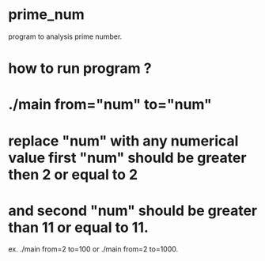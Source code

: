 # prime_num
program to analysis prime number.

# how to run program ?
# ./main from="num" to="num"
# replace "num" with any numerical value first "num" should be greater then 2 or equal to 2 
# and second "num" should be greater than 11 or equal to 11.
ex. ./main from=2 to=100 or ./main from=2 to=1000.
